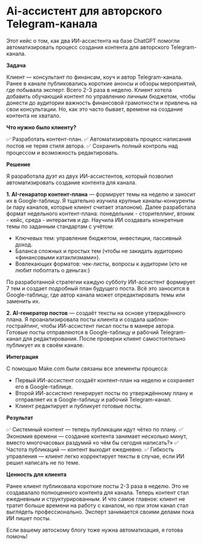 # Ai-ассистент для авторского Telegram-канала

Этот кейс о том, как два ИИ-ассистента на базе ChatGPT помогли автоматизировать процесс создания контента для авторского Telegram-канала.

**Задача**

Клиент — консультант по финансам, коуч и автор Telegram-канала. Ранее в канале публиковались короткие анонсы и обзоры мероприятий, где побывала эксперт. Всего 2-3 раза в неделю. Клиент хотела добавить обучающий контент по управлению личным бюджетом, чтобы донести до аудитории важность финансовой грамотности и привлечь на свои консультации. Но, как это часто бывает, времени на создание контента не хватало. 

**Что нужно было клиенту?**

✅ Разработать контент-план.
✅ Автоматизировать процесс написания постов не теряя стиля автора.
✅ Сохранить полный контроль над процессом и возможность редактировать. 

**Решение**

Я разработала дуэт из двух ИИ-ассистентов, который позволил автоматизировать создание контента для канала. 

**1. AI-генаратор контент-плана** — формирует темы на неделю и заносит их в Google-таблицу. Я тщательно изучила крупные каналы-конкуренты (и пару каналов, которые клиент считает эталоном). Далее разработала формат недельного контент-плана: понедельник - сторителлинг, втоник - кейс, среда - интерактив и др. Научила ИИ создавать конкретные темы по заданным стандартам с учётом:

- Ключевых тем: управление бюджетом, инвестиции, пассивный доход.
- Баланса сложных и простых тем (чтобы не закидать аудиторию «финансовыми катаклизмами»).
- Вовлекающих форматов: чек-листы, вопросы к аудитории (кто не любит поболтать о деньгах:)

По разработанной стратегии каждую субботу ИИ-ассистент формирует 7 тем и создает подробный план будущего поста. Всё это заносится в Google-таблицу, где автор канала может отредактировать темы или заменить их. 

**2. AI-генератор постов** — создаёт тексты на основе утверждённого плана. Я проанализировала посты клиента и создала шаблон-гострайтинг,  чтобы ИИ-ассистент писал посты в манере автора. Готовые посты отправляются в Google-таблицу и рабочий Telegram-канал для редактирования. После проверки клиент самостоятельно публикует их в своём канале.

**Интеграция**

С помощью Make.com были связаны все элементы процесса:

- Первый ИИ-ассистент создаёт контент-план на неделю и сохраняет его в Google-таблице.
- Второй ИИ-ассистент генерирует посты по утверждённому плану и отправляет их в Google-таблицу и рабочий Telegram-канал.
- Клиент редактирует и публикует готовые посты.

**Результат**

✅ Системный контент — теперь публикации идут чётко по плану.
✅ Экономия времени — создание контента занимает несколько минут, вместо многочасовых раздумий «о чём бы сегодня написать?»
✅ Частота публикаций — контент выходит ежедневно.
✅ Гибкость управления — клиент легко корректирует тексты в случае, если ИИ решил написать не по теме.

**Ценность для клиента**

Ранее клиент публиковала короткие посты 2-3 раза в неделю. Это не создавалало полноценного контента для канала. Теперь контент стал ежедневным и структурированным. И что самое главное: клиент не тратит больше времени на работу с каналом, но при этом канал стал выглядеть профессионально. Эксперт занимается своими делами пока ИИ пишет посты.

Если вашему автоскому блогу тоже нужна автоматизация, я готова помочь!
